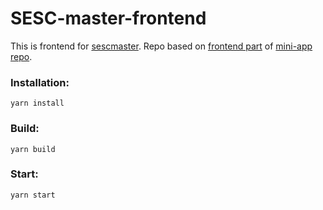 # SESC-master-frontend

This is frontend for [sescmaster](https://sescmaster.ru). Repo based on [frontend part](https://github.com/Sesc-master/mini-app/tree/master/frontend) of [mini-app repo](https://github.com/Sesc-master/mini-app).

### Installation:
```shell
yarn install
```

### Build:
```shell
yarn build
```

### Start:
```shell
yarn start
```
